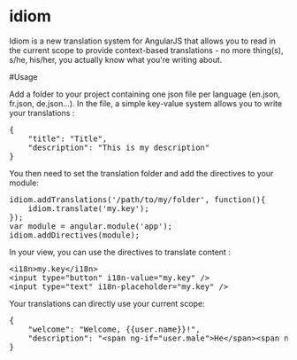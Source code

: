 idiom
=====

Idiom is a new translation system for AngularJS that allows you to read in the current scope to provide 
context-based translations - no more thing(s), s/he, his/her, you actually know what you're writing about.

#Usage

Add a folder to your project containing one json file per language (en.json, fr.json, de.json...). In the file,
a simple key-value system allows you to write your translations :

<pre>
{
    "title": "Title",
    "description": "This is my description"
}
</pre>

You then need to set the translation folder and add the directives to your module:

<pre>
idiom.addTranslations('/path/to/my/folder', function(){
    idiom.translate('my.key');
});
var module = angular.module('app');
idiom.addDirectives(module);
</pre>

In your view, you can use the directives to translate content :
<pre>
&lt;i18n&gt;my.key&lt;/i18n&gt;
&lt;input type="button" i18n-value="my.key" /&gt;
&lt;input type="text" i18n-placeholder="my.key" /&gt;
</pre>

Your translations can directly use your current scope:

<pre>
{
    "welcome": "Welcome, {{user.name}}!",
    "description": "&lt;span ng-if="user.male"&gt;He&lt;/span&gt;&lt;span ng-if="user.female"&gt;She&lt;/span&gt;'s awesome!"
}
</pre>

